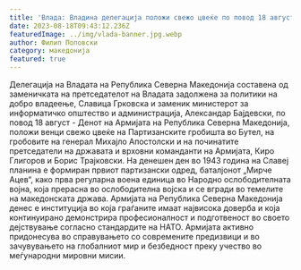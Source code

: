 ```yaml
---
title: 'Влада: Владина делегација положи свежо цвеќе по повод 18 август - Денот на Армијата на Република Северна Македонија - 18 АВГУСТ 2023'
date: 2023-08-18T09:43:12.236Z
featuredImage: ../img/vlada-banner.jpg.webp
author: Филип Поповски
category: македонија
featured: true
---
```

Делегација на Владата на Република Северна Македонија составена од заменичката на претседателот на Владата задолжена за политики на добро владеење, Славица Грковска и заменик министерот за информатичко општество и администрација, Александар Бајдевски, по повод 18 август - Денот на Армијата на Република Северна Македонија, положи венци свежо цвеќе на Партизанските гробишта во Бутел, на гробовите на генерал Михајло Апостолски и на починатите претседатели на државата и врховни команданти на Армијата, Киро Глигоров и Борис Трајковски.
На денешен ден во 1943 година на Славеј планина е формиран првиот партизански одред, баталјонот „Мирче Ацев“, како прва регуларна воена единица во Народно ослободителната војна, која прерасна во ослободителна војска и се вгради во темелите на македонската држава.
Армијата на Република Северна Македонија денес е институција во која граѓаните имаат највисока доверба и која континуирано демонстрира професионалност и подготвеност во своето дејствување согласно стандардите на НАТО. Армијата активно придонесува во справувањето со современите предизвици и во зачувувањето на глобалниот мир и безбедност преку учество во меѓународни мировни мисии.
 
